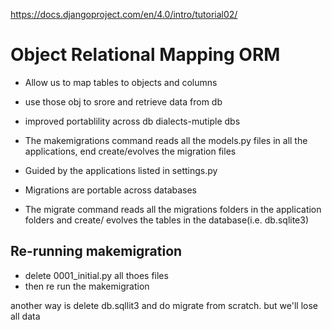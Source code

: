 https://docs.djangoproject.com/en/4.0/intro/tutorial02/

# Object Relational Mapping ORM
- Allow us to map tables to objects and columns
- use those obj to srore and retrieve data from db
- improved portablility across db dialects-mutiple dbs


- The makemigrations command reads all the models.py files in all the applications, end create/evolves the migration files
- Guided by the applications listed in settings.py
- Migrations are portable across databases

- The migrate command reads all the migrations folders in the application folders and create/ evolves the tables in the database(i.e. db.sqlite3)

## Re-running makemigration

- delete 0001_initial.py all thoes files
- then re run the makemigration

another way is delete db.sqllit3 and do migrate from scratch. but we'll lose all data